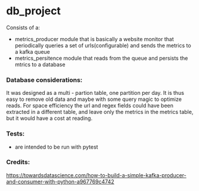 # db_project

Consists of a: 
- metrics_producer module that is basically a website monitor that periodically queries a set of urls(configurable) and sends 
the metrics to a kafka queue
- metrics_persitence module that reads from the queue and persists the mtrics to a database

### Database considerations:
It was designed as a multi - partion table, one partition per day.
It is thus easy to remove old data and maybe with some query magic to optimize reads.
For space efficiency the url and regex fields could have been extracted in a different table,
and leave only the metrics in the metrics table, but it would have a cost at reading.

### Tests:
- are intended to be run with pytest


### Credits:
https://towardsdatascience.com/how-to-build-a-simple-kafka-producer-and-consumer-with-python-a967769c4742
